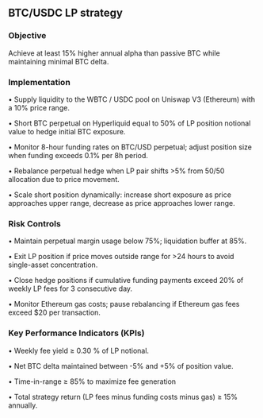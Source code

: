## BTC/USDC LP strategy

### Objective
Achieve at least 15% higher annual alpha than passive BTC while maintaining minimal BTC delta.

### Implementation

• Supply liquidity to the WBTC / USDC pool on Uniswap V3 (Ethereum) with a 10% price range.

• Short BTC perpetual on Hyperliquid equal to 50% of LP position notional value to hedge initial BTC exposure.

• Monitor 8-hour funding rates on BTC/USD perpetual; adjust position size when funding exceeds 0.1% per 8h period.

• Rebalance perpetual hedge when LP pair shifts >5% from 50/50 allocation due to price movement.

• Scale short position dynamically: increase short exposure as price approaches upper range, decrease as price approaches lower range.

### Risk Controls
• Maintain perpetual margin usage below 75%; liquidation buffer at 85%.

• Exit LP position if price moves outside range for >24 hours to avoid single-asset concentration.

• Close hedge positions if cumulative funding payments exceed 20% of weekly LP fees for 3 consecutive day.

• Monitor Ethereum gas costs; pause rebalancing if Ethereum gas fees exceed $20 per transaction.

### Key Performance Indicators (KPIs)

• Weekly fee yield ≥ 0.30 % of LP notional.

• Net BTC delta maintained between -5% and +5% of position value.

• Time-in-range ≥ 85% to maximize fee generation

• Total strategy return (LP fees minus funding costs minus gas) ≥ 15% annually.
